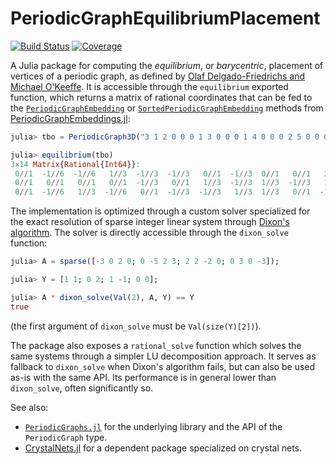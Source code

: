 # PeriodicGraphEquilibriumPlacement

[![Build Status](https://github.com/Liozou/PeriodicGraphEquilibriumPlacement.jl/actions/workflows/CI.yml/badge.svg?branch=main)](https://github.com/Liozou/PeriodicGraphEquilibriumPlacement.jl/actions/workflows/CI.yml?query=branch%3Amain)
[![Coverage](https://codecov.io/gh/Liozou/PeriodicGraphEquilibriumPlacement.jl/branch/main/graph/badge.svg)](https://codecov.io/gh/Liozou/PeriodicGraphEquilibriumPlacement.jl)

A Julia package for computing the *equilibrium*, or *barycentric*, placement of vertices
of a periodic graph, as defined by [Olaf Delgado-Friedrichs and Michael O'Keeffe](https://doi.org/10.1107/S0108767303012017).
It is accessible through the `equilibrium` exported function, which returns a matrix of
rational coordinates that can be fed to the [`PeriodicGraphEmbedding`](https://liozou.github.io/PeriodicGraphEmbeddings.jl/dev/types/#PeriodicGraphEmbeddings.PeriodicGraphEmbedding-Union{Tuple{T},%20Tuple{D},%20Tuple{PeriodicGraph{D},%20AbstractMatrix{T},%20Cell}}%20where%20{D,%20T})
or
[`SortedPeriodicGraphEmbedding`](https://liozou.github.io/PeriodicGraphEmbeddings.jl/dev/types/#PeriodicGraphEmbeddings.SortedPeriodicGraphEmbedding-Union{Tuple{T},%20Tuple{D},%20Tuple{PeriodicGraph{D},%20AbstractMatrix{T}%20where%20T,%20Cell}}%20where%20{D,%20T})
methods from [PeriodicGraphEmbeddings.jl](https://github.com/Liozou/PeriodicGraphEmbeddings.jl):

```julia
julia> tbo = PeriodicGraph3D("3 1 2 0 0 0 1 3 0 0 0 1 4 0 0 0 2 5 0 0 0 2 6 0 0 0 2 7 0 0 0 3 6 0 0 1 3 8 0 0 0 3 9 0 0 0 4 6 1 0 0 4 10 0 0 0 4 11 0 0 0 5 12 0 0 0 5 13 0 0 0 7 12 1 1 -1 7 13 0 1 0 8 12 0 0 0 8 14 0 0 0 9 12 1 1 0 9 14 0 1 0 10 13 0 0 0 10 14 0 0 0 11 13 1 1 0 11 14 1 1 -1");

julia> equilibrium(tbo)
3×14 Matrix{Rational{Int64}}:
 0//1  -1//6  -1//6   1//3  -1//3  -1//3   0//1  -1//3  0//1   0//1   2//3  -2//3  -1//6  -1//6
 0//1   0//1   0//1   0//1  -1//3   0//1   1//3  -1//3  1//3  -1//3   1//3  -1//2  -1//2  -1//2
 0//1  -1//6   1//3  -1//6   0//1  -1//3  -1//3   1//3  1//3   0//1  -1//3   1//3  -1//6   1//3
```

The implementation is optimized through a custom solver specialized for the exact
resolution of sparse integer linear system through [Dixon's algorithm](https://doi.org/10.1007/bf01459082).
The solver is directly accessible through the `dixon_solve` function:

```julia
julia> A = sparse([-3 0 2 0; 0 -5 2 3; 2 2 -2 0; 0 3 0 -3]);

julia> Y = [1 1; 0 2; 1 -1; 0 0];

julia> A * dixon_solve(Val(2), A, Y) == Y
true
```

(the first argument of `dixon_solve` must be `Val(size(Y)[2])`).

The package also exposes a `rational_solve` function which solves the same systems through
a simpler LU decomposition approach. It serves as fallback to `dixon_solve` when Dixon's
algorithm fails, but can also be used as-is with the same API. Its performance is in
general lower than `dixon_solve`, often significantly so.

See also:

- [`PeriodicGraphs.jl`](https://github.com/Liozou/PeriodicGraphs.jl) for the
  underlying library and the API of the `PeriodicGraph` type.
- [CrystalNets.jl](https://github.com/coudertlab/CrystalNets.jl) for a dependent package
  specialized on crystal nets.
